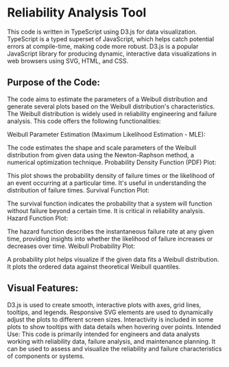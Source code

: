 # Reliability Analysis Tool

This code is written in TypeScript using D3.js for data visualization. TypeScript is a typed superset of JavaScript, which helps catch potential errors at compile-time, making code more robust. D3.js is a popular JavaScript library for producing dynamic, interactive data visualizations in web browsers using SVG, HTML, and CSS.

## Purpose of the Code:
The code aims to estimate the parameters of a Weibull distribution and generate several plots based on the Weibull distribution's characteristics. The Weibull distribution is widely used in reliability engineering and failure analysis. This code offers the following functionalities:

Weibull Parameter Estimation (Maximum Likelihood Estimation - MLE):

The code estimates the shape and scale parameters of the Weibull distribution from given data using the Newton-Raphson method, a numerical optimization technique.
Probability Density Function (PDF) Plot:

This plot shows the probability density of failure times or the likelihood of an event occurring at a particular time. It's useful in understanding the distribution of failure times.
Survival Function Plot:

The survival function indicates the probability that a system will function without failure beyond a certain time. It is critical in reliability analysis.
Hazard Function Plot:

The hazard function describes the instantaneous failure rate at any given time, providing insights into whether the likelihood of failure increases or decreases over time.
Weibull Probability Plot:

A probability plot helps visualize if the given data fits a Weibull distribution. It plots the ordered data against theoretical Weibull quantiles.
## Visual Features:
D3.js is used to create smooth, interactive plots with axes, grid lines, tooltips, and legends.
Responsive SVG elements are used to dynamically adjust the plots to different screen sizes.
Interactivity is included in some plots to show tooltips with data details when hovering over points.
Intended Use:
This code is primarily intended for engineers and data analysts working with reliability data, failure analysis, and maintenance planning. It can be used to assess and visualize the reliability and failure characteristics of components or systems.
